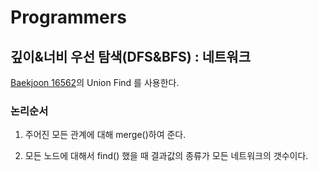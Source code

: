 # Programmers 

## 깊이&너비 우선 탐색(DFS&BFS) : 네트워크

[Baekjoon 16562](../../분리집합/16562/)의 Union Find 를 사용한다.

### 논리순서

1. 주어진 모든 관계에 대해 merge()하여 준다.

2. 모든 노드에 대해서 find() 했을 때 결과값의 종류가 모든 네트워크의 갯수이다.